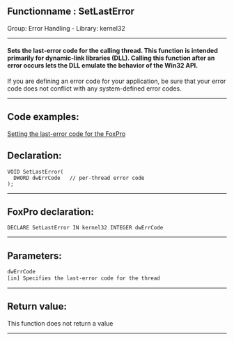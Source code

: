 <link rel="stylesheet" type="text/css" href="../../css/win32api.css">  
<link rel="stylesheet" href="https://cdnjs.cloudflare.com/ajax/libs/font-awesome/4.7.0/css/font-awesome.min.css">

## Functionname : SetLastError
Group: Error Handling - Library: kernel32    
***  


#### Sets the last-error code for the calling thread. This function is intended primarily for dynamic-link libraries (DLL). Calling this function after an error occurs lets the DLL emulate the behavior of the Win32 API.

If you are defining an error code for your application, be sure that your error code does not conflict with any system-defined error codes.

***  


## Code examples:
[Setting the last-error code for the FoxPro](../../samples/sample_058.md)  

## Declaration:
```foxpro  
VOID SetLastError(
  DWORD dwErrCode   // per-thread error code
);  
```  
***  


## FoxPro declaration:
```foxpro  
DECLARE SetLastError IN kernel32 INTEGER dwErrCode  
```  
***  


## Parameters:
```txt  
dwErrCode
[in] Specifies the last-error code for the thread  
```  
***  


## Return value:
This function does not return a value  
***  

